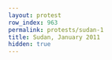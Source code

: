 ```yaml
---
layout: protest
row_index: 963
permalink: protests/sudan-1
title: Sudan, January 2011
hidden: true
---
```

